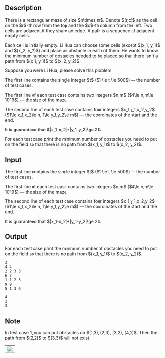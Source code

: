 ## Description

<div><p>There is a rectangular maze of size $n\times m$. Denote $(r,c)$ as the cell on the $r$-th row from the top and the $c$-th column from the left. Two cells are <span class="tex-font-style-it">adjacent</span> if they share an edge. A <span class="tex-font-style-it">path</span> is a sequence of <span class="tex-font-style-it">adjacent</span> empty cells.</p><p>Each cell is initially empty. Li Hua can choose some cells (except $(x_1, y_1)$ and $(x_2, y_2)$) and place an obstacle in each of them. He wants to know the minimum number of obstacles needed to be placed so that there isn't a <span class="tex-font-style-it">path</span> from $(x_1, y_1)$ to $(x_2, y_2)$.</p><p>Suppose you were Li Hua, please solve this problem.</p></div><div class="input-specification"><p>The first line contains the single integer $t$ ($1 \le t \le 500$)&nbsp;— the number of test cases.</p><p>The first line of each test case contains two integers $n,m$ ($4\le n,m\le 10^9$)&nbsp;— the size of the maze.</p><p>The second line of each test case contains four integers $x_1,y_1,x_2,y_2$ ($1\le x_1,x_2\le n, 1\le y_1,y_2\le m$)&nbsp;— the coordinates of the start and the end.</p><p>It is guaranteed that $|x_1-x_2|+|y_1-y_2|\ge 2$.</p></div><div class="output-specification"><p>For each test case print the minimum number of obstacles you need to put on the field so that there is no <span class="tex-font-style-it">path</span> from $(x_1, y_1)$ to $(x_2, y_2)$.</p></div>

## Input

<p>The first line contains the single integer $t$ ($1 \le t \le 500$)&nbsp;— the number of test cases.</p><p>The first line of each test case contains two integers $n,m$ ($4\le n,m\le 10^9$)&nbsp;— the size of the maze.</p><p>The second line of each test case contains four integers $x_1,y_1,x_2,y_2$ ($1\le x_1,x_2\le n, 1\le y_1,y_2\le m$)&nbsp;— the coordinates of the start and the end.</p><p>It is guaranteed that $|x_1-x_2|+|y_1-y_2|\ge 2$.</p>

## Output

<p>For each test case print the minimum number of obstacles you need to put on the field so that there is no <span class="tex-font-style-it">path</span> from $(x_1, y_1)$ to $(x_2, y_2)$.</p>





```input1|2,3,6,7
3
4 4
2 2 3 3
6 7
1 1 2 3
9 9
5 1 3 6
```




```output1
4
2
3
```



## Note

<p>In test case 1, you can put obstacles on $(1,3), (2,3), (3,2), (4,2)$. Then the path from $(2,2)$ to $(3,3)$ will not exist.</p><center> <table class="tex-tabular"><tbody><tr><td class="tex-tabular-text-align-center"><img class="tex-graphics" src="file://YUcvRhBB.png" style="max-width: 100.0%;max-height: 100.0%;"></td></tr></tbody></table> </center>
